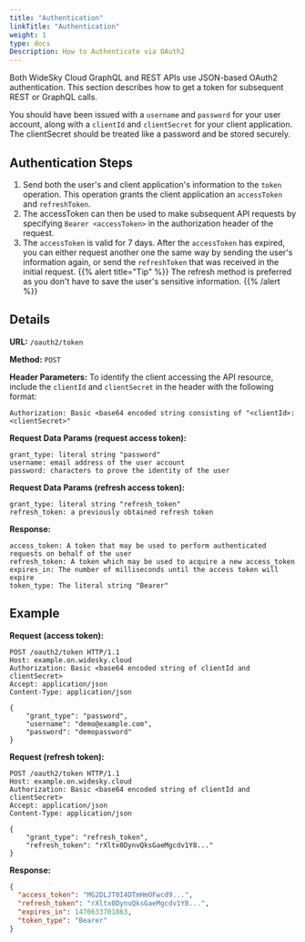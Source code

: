 ```yaml
---
title: "Authentication"
linkTitle: "Authentication"
weight: 1
type: docs
Description: How to Authenticate via OAuth2
---
```


Both WideSky Cloud GraphQL and REST APIs use JSON-based OAuth2 authentication. This section describes how to get a token for subsequent REST or GraphQL calls.

You should have been issued with a `username` and `password` for your user account, along with a `clientId` and `clientSecret` for your client application. The clientSecret should be treated like a password and be stored securely.

## Authentication Steps
1. Send both the user's and client application's information to the `token` operation. This operation grants the client application an `accessToken` and `refreshToken`.
2. The accessToken can then be used to make subsequent API requests by specifying `Bearer <accessToken>` in the authorization header of the request.
3. The `accessToken` is valid for 7 days. After the `accessToken` has expired, you can either request another one the same way by sending the user's information again, or send the `refreshToken` that was received in the initial request.
{{% alert title="Tip" %}}
The refresh method is preferred as you don't have to save the user's sensitive information.
{{% /alert %}}

## Details

**URL:** `/oauth2/token`

**Method:** `POST`

**Header Parameters:** To identify the client accessing the API resource, include the `clientId` and `clientSecret` in the header with the following format:

```
Authorization: Basic <base64 encoded string consisting of "<clientId>:<clientSecret>"
```

**Request Data Params (request access token):**
```
grant_type: literal string "password"
username: email address of the user account
password: characters to prove the identity of the user
```

**Request Data Params (refresh access token):**
```
grant_type: literal string "refresh_token"
refresh_token: a previously obtained refresh token
```

**Response:**
```
access_token: A token that may be used to perform authenticated requests on behalf of the user
refresh_token: A token which may be used to acquire a new access_token
expires_in: The number of milliseconds until the access token will expire
token_type: The literal string "Bearer"
```

## Example

**Request (access token):**
```
POST /oauth2/token HTTP/1.1
Host: example.on.widesky.cloud
Authorization: Basic <base64 encoded string of clientId and clientSecret>
Accept: application/json
Content-Type: application/json

{
    "grant_type": "password",
    "username": "demo@example.com",
    "password": "demopassword"
}
```

**Request (refresh token):**
```
POST /oauth2/token HTTP/1.1
Host: example.on.widesky.cloud
Authorization: Basic <base64 encoded string of clientId and clientSecret>
Accept: application/json
Content-Type: application/json

{
    "grant_type": "refresh_token",
    "refresh_token": "rXltx0DynvQksGaeMgcdv1Y8..."
}
```

**Response:**
```json
{
  "access_token": "MG2DLJT0I4DTmHmOFwcd9...",
  "refresh_token": "rXltx0DynvQksGaeMgcdv1Y8...",
  "expires_in": 1470633701863,
  "token_type": "Bearer"
}
```
